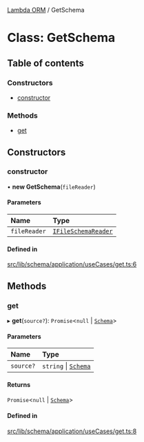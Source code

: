 [Lambda ORM](../README.md) / GetSchema

# Class: GetSchema

## Table of contents

### Constructors

- [constructor](GetSchema.md#constructor)

### Methods

- [get](GetSchema.md#get)

## Constructors

### constructor

• **new GetSchema**(`fileReader`)

#### Parameters

| Name | Type |
| :------ | :------ |
| `fileReader` | [`IFileSchemaReader`](../interfaces/IFileSchemaReader.md) |

#### Defined in

[src/lib/schema/application/useCases/get.ts:6](https://github.com/FlavioLionelRita/lambdaorm/blob/e52e7e4d/src/lib/schema/application/useCases/get.ts#L6)

## Methods

### get

▸ **get**(`source?`): `Promise`<``null`` \| [`Schema`](../interfaces/Schema.md)\>

#### Parameters

| Name | Type |
| :------ | :------ |
| `source?` | `string` \| [`Schema`](../interfaces/Schema.md) |

#### Returns

`Promise`<``null`` \| [`Schema`](../interfaces/Schema.md)\>

#### Defined in

[src/lib/schema/application/useCases/get.ts:8](https://github.com/FlavioLionelRita/lambdaorm/blob/e52e7e4d/src/lib/schema/application/useCases/get.ts#L8)
